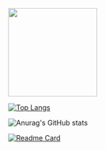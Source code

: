 <img height="180em" src="https://github-readme-stats.vercel.app/api?username=GiorgosL&show_icons=true&show_icons=true&theme=radical&hide_border=true&&count_private=true&include_all_commits=true" />

[![Top Langs](https://github-readme-stats.vercel.app/api/top-langs/?username=GiorgosL&theme=radical)](https://github.com/GiorgosL/github-readme-stats)



![Anurag's GitHub stats](https://github-readme-stats.vercel.app/api?username=GiorgosL&hide=contribs,prs)



[![Readme Card](https://github-readme-stats.vercel.app/api/pin/?username=GiorgosL&repo=github-readme-stats)](https://github.com/GiorgosL/github-readme-stats)
